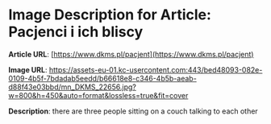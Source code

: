 # Image Description for Article: Pacjenci i ich bliscy
**Article URL**: [https://www.dkms.pl/pacjent](https://www.dkms.pl/pacjent)

**Image URL**: https://assets-eu-01.kc-usercontent.com:443/bed48093-082e-0109-4b5f-7bdadab5eedd/b66618e8-c346-4b5b-aeab-d88f43e03bbd/mn_DKMS_22656.jpg?w=800&h=450&auto=format&lossless=true&fit=cover

**Description**: there are three people sitting on a couch talking to each other
